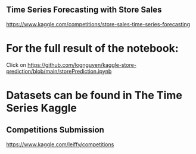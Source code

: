## Time Series Forecasting with Store Sales ##
https://www.kaggle.com/competitions/store-sales-time-series-forecasting

# For the full result of the notebook:
Click on https://github.com/lognguyen/kaggle-store-prediction/blob/main/storePrediction.ipynb

# Datasets can be found in The Time Series Kaggle


## Competitions Submission ##
https://www.kaggle.com/leiffy/competitions
